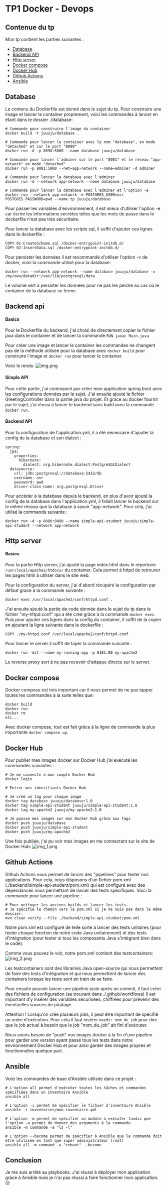 # TP1  Docker - Devops
## Contenue du tp
Mon tp contient les parties suivantes :
- [Database](#database)
- [Backend API](#backend-api)
- [Http server](#http-server)
- [Docker compose](#docker-compose)
- [Docker Hub](#docker-hub)
- [Github Actions](#github-actions)
- [Ansible](#ansible)

## Database
Le contenu du Dockerfile est donné dans le sujet du tp. Pour construire une image et lancer le container proprement, voici les commandes à lancer en étant dans le dossier ./database:

``` 
# Commande pour construire l'image du container
docker build -t juuuju/database .

# Commande pour lancer le container avec le nom "database", en mode "detached" et sur le port "8090"
docker run -d -p 8090:5000 --name database juuuju/database

# Commande pour lancer l'adminer sur le port "8081" et le réseau "app-network" en mode "detached"
docker run -p 8081:5000 --net=app-network --name=adminer -d adminer

# Commande pour lancer la database avec l'adminer
docker run -d --network app-network --name database juuuju/database

# Commande pour lancer la database avec l'adminer et l'option -e
docker run --network app-network -e POSTGRES_USER=usr POSTGRES_PASSWORD=pwd --name tp juuuju/database
```

Pour passer les variables d'environnement, il est mieux d'utiliser l'option -e car écrire les informations secrètes telles que les mots de passe dans le dockerfile n'est pas très sécuritaire.

Pour lancer la database avec les scripts sql, il suffit d'ajouter ces lignes dans le dockerfile :

```
COPY 01-CreateScheme.sql /docker-entrypoint-initdb.d/
COPY 02-InsertData.sql /docker-entrypoint-initdb.d/
```

Pour persister les données il est recommandé d'utiliser l'option -v de docker, voici la commande utilisé pour la database:

```
docker run --network app-network --name database juuuju/database -v /my/own/datadir:/var/lib/postgresql/data
```

Le volume sert à persister les données pour ne pas les perdre au cas où le container de la database se ferme.

## Backend api

#### Basics

Pour le Dockerfile du backend, j'ai choisi de directement copier le fichier java dans le container et de lancer la commande ``RUN javac Main.java``

Pour créer une image et lancer le container les commandes ne changent pas de la méthode utilisée pour la database avec ``docker build`` pour construire l'image et ``docker run`` pour lancer le container.

Voici le rendu :![img.png](img.png)


#### Simple API

Pour cette partie, j'ai commancé par créer mon application spring boot avec les configurations données par le sujet.
J'ai ensuite ajouté le fichier GreetingController dans la partie java du projet.
Et grace au docker fournit par le sujet, j'ai réussi à lancer le backend sans build avec la commande ``docker run``.

#### Backend API

Pour la configuration de l'application.yml, il a été nécessaire d'ajouter la config de la database et son dialect :
```
spring:
  jpa:
    properties:
      hibernate:
        dialect: org.hibernate.dialect.PostgreSQLDialect
  datasource:
    url: jdbc:postgresql://database:5432/db
    username: usr
    password: pwd
    driver-class-name: org.postgresql.Driver
```

Pour accéder à la database depuis le backend, en plus d'avoir ajouté la config de la database dans l'application.yml, il fallait lancer le backend sur le même réseau que la database à savoir "app-network".
Pour cela, j'ai utilisé la commande suivante :

```
docker run -d -p 8080:8080 --name simple-api-student juuuju/simple-api-student --network app-network
```

## Http server

#### Basics

Pour la partie Http server, j'ai ajouté la page index.html dans le répertoire ``/usr/local/apache2/htdocs/`` du container.
Cela permet à httpd de retrouver les pages html à utiliser dans le site web.

Pour la configuration du server, j'ai d'abord récupéré la configuration par défaut grace à la commande suivante :
```
docker exec /usr/local/apache2/conf/httpd.conf .
```

J'ai ensuite ajouté la partie de code donnée dans le sujet du tp dans le fichier "my-httpd.conf" qui a été créé grâce à la commande ``docker exec``.
Puis pour ajouter ces lignes dans la config du container, il suffit de la copier en ajoutant la ligne suivante dans le dockerfile :
```
COPY ./my-httpd.conf /usr/local/apache2/conf/httpd.conf
```

Pour lancer le server il suffit de taper la commande suivante :
```
docker run -dit --name my-running-app -p 8181:80 my-apache2
```

Le reverse proxy sert à ne pas recevoir d'attaque directe sur le server.

## Docker compose

Docker compose est très important car il nous permet de ne pas tapper toutes les commandes à la suite telles que:
```
docker build
docker run
docker rm
etc...
```

Avec docker compose, tout est fait grâce à la ligne de commande la plus importante ``docker compose up``.

## Docker Hub
Pour publier mes images docker sur Docker Hub j'ai exécuté les commandes suivantes :
```
# Je me connecte à mon compte Docker Hub
docker login

# Entrer mes identifiants Docker Hub

# Je créé un tag pour chaque image
docker tag database juuuju/database:1.0
docker tag simple-api-student juuuju/simple-api-student:1.0
docker tag my-apache2 juuuju/my-apache2:1.0

# Je pousse mes images sur mon Docker Hub grâce aux tags
docker push juuuju/database
docker push juuuju/simple-api-student
docker push juuuju/my-apache2
```

Une fois publiée, j'ai pu voir mes images en me connectant sur le site de Docker Hub:
![img_1.png](img_1.png)

## Github Actions
Github Actions nous permet de lancer des "pipelines" pour tester nos applications.
Pour cela, nous disposons d'un fichier pom.xml (./backend/simple-api-student/pom.xml) qui est configuré avec des dépendances nous permettant de lancer des tests spécifiques.
Voici la commande pour lancer une pipeline :
```
# Pour nettoyer les anciens builds et lancer les tests.
# Je spécifie le chemin vers le pom.xml si je ne suis pas dans le même dossier.
mvn clean verify --file ./backend/simple-api-student/pom.xml
```
Notre pom.xml est configuré de telle sorte à lancer des tests unitaires (pour tester chaque fonction de notre code Java unitairement)
et des tests d'intégration (pour tester si tous les composants Java s'intègrent bien dans le code).

Comme vous pouvez le voir, notre pom.xml contient des testcontainers:
![img_2.png](img_2.png)

Les testcontainers sont des librairies Java open-source qui nous permettent de faire des tests d'intégration et qui nous permettent de lancer des containers lorsque les tests sont en train de se faire. 

Pour ensuite pouvoir lancer une pipeline juste après un commit, il faut créer des fichiers de configuration (se trouvant dans ./.github/workflows)
Il est important d'y insérer des variables sécurisées, chiffrées pour prévenir des éventuelles sources de piratage.

Attention ! Lorsqu'on crée plusieurs jobs, il peut être important de spécifié un ordre d'exécution.
Pour cela il faut insérer ``needs: nom_du_job`` pour dire que le job actuel à besoin que le job "nom_du_job" ait fini d'exécuter.

Nous avons besoin de "push" nos images docker à la fin d'une pipeline pour garder une version ayant passé tous les tests dans notre environnement Docker Hub et pour ainsi garder des images propres et fonctionnelles quelque part.

## Ansible

Voici les commandes de base d'Ansible utilisée dans ce projet :
```
# L'option all permet d'exécuter toutes les tâches et commandes spécifiées dans un inventaire Ansible
ansible all

# L'option -i permet de spécifier le fichier d'inventaire Ansible
ansible -i inventories/mon-inventaire.yml

# L'option -m permet de spécifier un module à exécuter tandis que l'option -a permet de donner des arguments à la commande.
ansible -m commande -a "ls -l"

# L'option --become permet de spécifier à Ansible que la commande doit être utilisée en tant que super administrateur (root)
ansible all -m command -a "reboot" --become
```

## Conclusion

Je me suis arrêté au playbooks. J'ai réussi à déployer mon application grâce à Ansible mais je n'ai pas réussi à faire fonctionner mon application. 😔